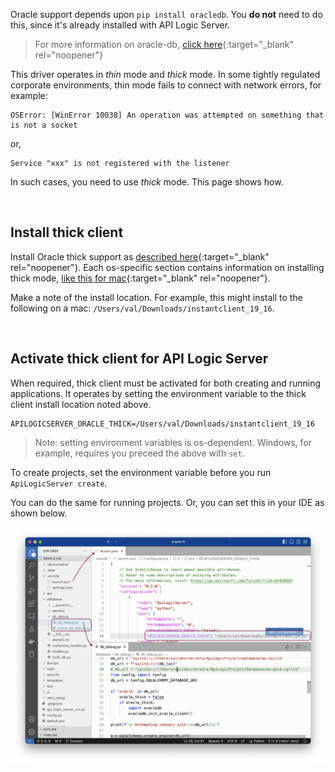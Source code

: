 Oracle support depends upon `pip install oracledb`.  You **do not** need to do this, since it's already installed with API Logic Server.

> For more information on oracle-db, [click here](https://python-oracledb.readthedocs.io/en/latest/user_guide/installation.html#){:target="_blank" rel="noopener"}

This driver operates in *thin* mode and *thick* mode.  In some tightly regulated corporate environments, thin mode fails to connect with network errors, for example:

```
OSError: [WinError 10038] An operation was attempted on something that is not a socket
```

or,

```
Service "xxx" is not registered with the listener 
```


In such cases, you need to use *thick* mode.  This page shows how.

&nbsp;

## Install thick client

Install Oracle thick support as [described here](https://python-oracledb.readthedocs.io/en/latest/user_guide/installation.html#){:target="_blank" rel="noopener"}.  Each os-specific section contains information on installing thick mode, [like this for mac](https://python-oracledb.readthedocs.io/en/latest/user_guide/installation.html#installing-python-oracledb-on-macos){:target="_blank" rel="noopener"}.

Make a note of the install location.  For example, this might install to the following on a mac: `/Users/val/Downloads/instantclient_19_16`.

&nbsp;

## Activate thick client for API Logic Server

When required, thick client must be activated for both creating and running applications.  It operates by setting the environment variable to the thick client install location noted above.  

```
APILOGICSERVER_ORACLE_THICK=/Users/val/Downloads/instantclient_19_16
```

> Note: setting environment variables is os-dependent.  Windows, for example, requires you preceed the above with `set`.

To create projects, set the environment variable before you run `ApiLogicServer create`.

You can do the same for running projects.  Or, you can set this in your IDE as shown below.

![Run - Oracle thin](./images/database/oracle-thick.png)

